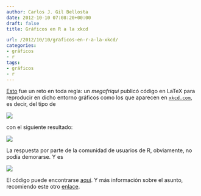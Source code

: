 ```yaml
---
author: Carlos J. Gil Bellosta
date: 2012-10-10 07:08:20+00:00
draft: false
title: Gráficos en R a la xkcd

url: /2012/10/10/graficos-en-r-a-la-xkcd/
categories:
- gráficos
- r
tags:
- gráficos
- r
---
```


[Esto](http://tex.stackexchange.com/questions/74878/create-xkcd-style-diagram-in-tex) fue un reto en toda regla: un _megafriqui_ publicó código en LaTeX para reproducir en dicho entorno gráficos como los que aparecen en [`xkcd.com`](http://xkcd.com/), es decir, del tipo de

[![](/wp-uploads/2012/10/grafico_xkcd.png)
](/wp-uploads/2012/10/grafico_xkcd.png)

con el siguiente resultado:

[![](/wp-uploads/2012/10/grafico_xkcd_latex.png)
](/wp-uploads/2012/10/grafico_xkcd_latex.png)

La respuesta por parte de la comunidad de usuarios de R, obviamente, no podía demorarse. Y es

[![](/wp-uploads/2012/10/grafico_xkcd_r.jpg)
](/wp-uploads/2012/10/grafico_xkcd_r.jpg)

El código puede encontrarse [aquí](http://drunks-and-lampposts.com/2012/10/02/clegg-vs-pleb-an-xkcd-esque-chart/). Y más información sobre el asunto, recomiendo este otro [enlace](http://stackoverflow.com/questions/12675147/xkcd-style-graphs-in-r).
